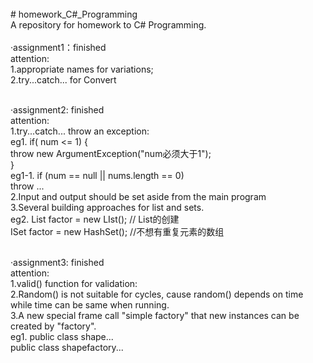 <br/>
# homework_C#_Programming <br/>
A repository for homework to C# Programming.<br/> <br/>
·assignment1：finished<br/>
  attention:  <br/>
             1.appropriate names for variations;<br/>
             2.try...catch... for Convert<br/>
             <br/>
             
·assignment2: finished<br/>
  attention:  <br/>
             1.try...catch... throw an exception: <br/>
            eg1. if( num <= 1) {<br/>
                   throw new ArgumentException("num必须大于1");<br/>
                   }<br/>
            eg1-1. if (num == null || nums.length == 0)<br/>
                   throw ...<br/>
             2.Input and output should be set aside from the main program<br/>
             3.Several building approaches for list and sets.<br/>
            eg2. List<int> factor = new LIst<int>(); // List<int>的创建<br/>
                 ISet<int> factor = new HashSet(); //不想有重复元素的数组<br/>
                  <br/>
             
·assignment3: finished<br/>
  attention:  <br/>
             1.valid() function for validation: <br/>
             2.Random() is not suitable for cycles, cause random() depends on time while time can be same when running.<br/>
             3.A new special frame call "simple factory" that new instances can be created by "factory".<br/>
             eg1. public class shape... <br/>
                  public class shapefactory... <br/>
      
            

             

            
            
                   
